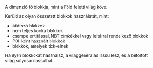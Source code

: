 A dimenzió fő blokkja, mint a Föld feletti világ köve.

Kerüld az olyan összetett blokkok használatát, mint:

* átlátszó blokkok
* nem teljes kocka blokkok
* csempe entitással, NBT címkékkel vagy leltárral rendelkező blokkok
* POI-ként használt blokkok
* blokkok, amelyek tick-elnek

Ha ilyen blokkokat használsz, a világgenerálás lassú lesz, és a betöltött világ súlyosan lassulhat.
